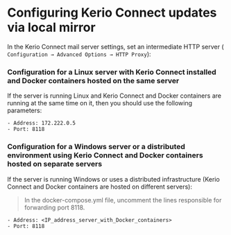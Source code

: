 # Configuring Kerio Connect updates via local mirror

In the Kerio Connect mail server settings, set an intermediate HTTP server (
```Configuration → Advanced Options → HTTP Proxy```):

### Configuration for a Linux server with Kerio Connect installed and Docker containers hosted on the same server

If the server is running Linux and Kerio Connect and Docker containers are running at the same time on it, then you should use the following parameters:

```
- Address: 172.222.0.5
- Port: 8118
```

### Configuration for a Windows server or a distributed environment using Kerio Connect and Docker containers hosted on separate servers

If the server is running Windows or uses a distributed infrastructure (Kerio Connect and Docker containers are hosted on different servers):

> In the docker-compose.yml file, uncomment the lines responsible for forwarding port 8118.

```
- Address: <IP_address_server_with_Docker_containers>
- Port: 8118
```